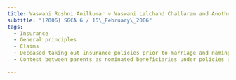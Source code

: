 ```yaml
---
title: Vaswani Roshni Anilkumar v Vaswani Lalchand Challaram and Another 
subtitle: "[2006] SGCA 6 / 15\_February\_2006"
tags:
  - Insurance
  - General principles
  - Claims
  - Deceased taking out insurance policies prior to marriage and naming parents as beneficiaries
  - Contest between parents as nominated beneficiaries under policies and deceased\'s wife as beneficiary of deceased\'s estate over moneys from insurance policies

---
```


